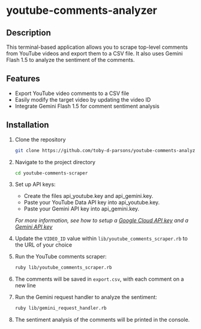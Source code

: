 # youtube-comments-analyzer

## Description

This terminal-based application allows you to scrape top-level comments from YouTube videos and export them to a CSV file. It also uses Gemini Flash 1.5 to analyze the sentiment of the comments.

## Features

- Export YouTube video comments to a CSV file
- Easily modify the target video by updating the video ID
- Integrate Gemini Flash 1.5 for comment sentiment analysis

## Installation

1. Clone the repository
    ```bash
    git clone https://github.com/toby-d-parsons/youtube-comments-analyzer.git
    ```
2. Navigate to the project directory
    ```bash
    cd youtube-comments-scraper
    ```
3. Set up API keys:
    - Create the files api_youtube.key and api_gemini.key.
    - Paste your YouTube Data API key into api_youtube.key.
    - Paste your Gemini API key into api_gemini.key.

    _For more information, see how to setup a [Google Cloud API key](https://developers.google.com/youtube/v3/getting-started) and a [Gemini API key](https://ai.google.dev/gemini-api/docs/quickstart?lang=rest)_
    
4. Update the `VIDEO_ID` value within `lib/youtube_comments_scraper.rb` to the URL of your choice

5. Run the YouTube comments scraper:
    ```bash
    ruby lib/youtube_comments_scraper.rb
    ```

6. The comments will be saved in `export.csv`, with each comment on a new line

7. Run the Gemini request handler to analyze the sentiment:
    ```bash
    ruby lib/gemini_request_handler.rb
    ```

8. The sentiment analysis of the comments will be printed in the console.

